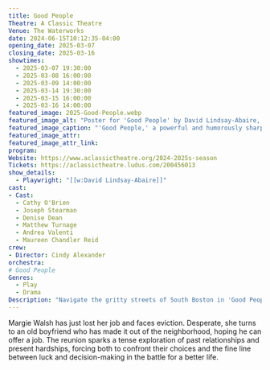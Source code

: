 ```yaml
---
title: Good People
Theatre: A Classic Theatre
Venue: The Waterworks
date: 2024-06-15T10:12:35-04:00
opening_date: 2025-03-07
closing_date: 2025-03-16
showtimes:
  - 2025-03-07 19:30:00
  - 2025-03-08 16:00:00
  - 2025-03-09 14:00:00
  - 2025-03-14 19:30:00
  - 2025-03-15 16:00:00
  - 2025-03-16 14:00:00
featured_image: 2025-Good-People.webp
featured_image_alt: "Poster for 'Good People' by David Lindsay-Abaire, directed by Cindy Alexander. It features the title in purple and green with arrows pointing up and down, set against a white background. This powerful and funny play about the struggles of just getting by runs from March 7-16, 2025, at A Classic Theatre."
featured_image_caption: "'Good People,' a powerful and humorously sharp look at the struggles of everyday life, is showing from March 7-16, 2025 at A Classic Theatre."
featured_image_attr: 
featured_image_attr_link: 
program:
Website: https://www.aclassictheatre.org/2024-2025s-season
Tickets: https://aclassictheatre.ludus.com/200456013
show_details: 
  - Playwright: "[[w:David Lindsay-Abaire]]"
cast:
- Cast: 
  - Cathy O'Brien
  - Joseph Stearman
  - Denise Dean
  - Matthew Turnage
  - Andrea Valenti
  - Maureen Chandler Reid
crew:
- Director: Cindy Alexander
orchestra:
# Good People
Genres:
  - Play
  - Drama
Description: "Navigate the gritty streets of South Boston in 'Good People,' a compelling drama about the struggles and resilience of the working class."
---
```

Margie Walsh has just lost her job and faces eviction. Desperate, she turns to an old boyfriend who has made it out of the neighborhood, hoping he can offer a job. The reunion sparks a tense exploration of past relationships and present hardships, forcing both to confront their choices and the fine line between luck and decision-making in the battle for a better life.